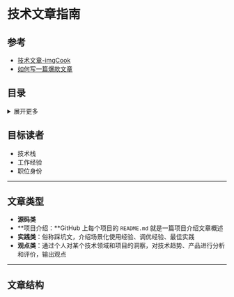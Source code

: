 # 技术文章指南

## 参考

- [技术文章-imgCook](https://mp.weixin.qq.com/s/6PHxZb7x7aHTWe4HZHGLWg)
- [如何写一篇爆款文章](https://juejin.cn/post/6935392945394679844?utm_source=gold_browser_extension)

## 目录

<details>
<summary>展开更多</summary>

* [`目标读者`](#目标读者)
* [`文章类型`](#文章类型)
* [`文章结构`](#文章结构)

</details>



## 目标读者

- 技术栈
- 工作经验
- 职位身份

---

## 文章类型

- **源码类**
- **项目介绍：**GitHub 上每个项目的 `README.md` 就是一篇项目介绍文章概述
- **实践类**：俗称踩坑文，介绍场景化使用经验、调优经验、最佳实践
- **观点类**：通过个人对某个技术领域和项目的洞察，对技术趋势、产品进行分析和评价，输出观点

---

## 文章结构

